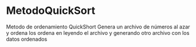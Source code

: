 # MetodoQuickSort
Metodo de ordenamiento QuickShort
Genera un archivo de números al azar y ordena los ordena en leyendo el archivo y 
generando otro archivo con los datos ordenados
